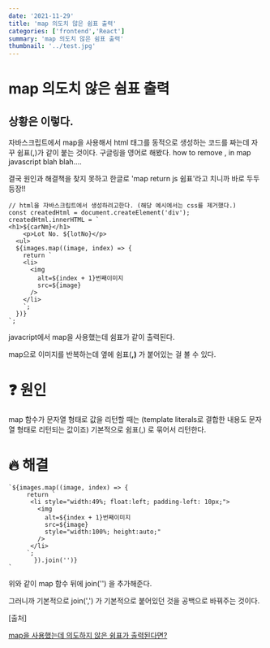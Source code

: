```yaml
---
date: '2021-11-29'
title: 'map 의도치 않은 쉼표 출력'
categories: ['frontend','React']
summary: 'map 의도치 않은 쉼표 출력'
thumbnail: '../test.jpg'
---
```


# map 의도치 않은 쉼표 출력


## 상황은 이렇다.

자바스크립트에서 map을 사용해서 html 태그를 동적으로 생성하는 코드를 짜는데 자꾸 쉼표(,)가 같이 붙는 것이다. 구글링을 영어로 해봤다. how to remove , in map javascript blah blah....

결국 원인과 해결책을 찾지 못하고 한글로 'map return js 쉼표'라고 치니까 바로 두두등장!!

```tsx
// html을 자바스크립트에서 생성하려고한다. (해당 예시에서는 css를 제거했다.)
const createdHtml = document.createElement('div');
createdHtml.innerHTML = `
<h1>${carNm}</h1>
	<p>Lot No. ${lotNo}</p>
  <ul>
  ${images.map((image, index) => {
    return `
    <li>
      <img
        alt=${index + 1}번째이미지
        src=${image}
      />
    </li>
    `;
  })}
`;
```

javacript에서 map을 사용했는데 쉼표가 같이 출력된다. 


map으로 이미지를 반복하는데 옆에 쉼표(**,)** 가 붙어있는 걸 볼 수 있다.  

# ❓ 원인

map 함수가 문자열 형태로 값을 리턴할 때는 (template literals로 결합한 내용도 문자열 형태로 리턴되는 값이죠) 기본적으로 쉼표(,) 로 묶어서 리턴한다.

# 🔥 해결

```tsx
`${images.map((image, index) => {
     return `
      <li style="width:49%; float:left; padding-left: 10px;">
        <img
          alt=${index + 1}번째이미지
          src=${image}
          style="width:100%; height:auto;"
        />
      </li>
     `;
	   }).join('')}
`
```

위와 같이 map 함수 뒤에 join('') 을 추가해준다.

그러니까 기본적으로 join(',') 가 기본적으로 붙어있던 것을 공백으로 바꿔주는 것이다.

[출처] 

[map을 사용했는데 의도하지 않은 쉼표가 출력된다면?](https://velog.io/@takeknowledge/map%EC%9D%84-%EC%82%AC%EC%9A%A9%ED%96%88%EB%8A%94%EB%8D%B0-%EC%9D%98%EB%8F%84%ED%95%98%EC%A7%80-%EC%95%8A%EC%9D%80-%EC%89%BC%ED%91%9C%EA%B0%80-%EC%B6%9C%EB%A0%A5%EB%90%9C%EB%8B%A4%EB%A9%B4)